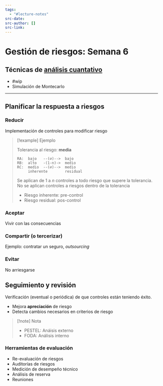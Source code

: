 ```yaml
---
tags:
  - "#lecture-notes"
src-date: 
src-author: []
src-link:
---
```

# Gestión de riesgos: Semana 6

## Técnicas de [análisis cuantativo](../../source-material/lectures/unmsm-riesgos-s5.md)

- #wip
- Simulación de Montecarlo

---

## Planificar la respuesta a riesgos

### Reducir

Implementación de controles para modificar riesgo

> [!example] Ejemplo
> 
> Tolerancia al riesgo: **media**
> 
> ```
> RA:  bajo   --(∅)-->  bajo
> RB:  alto   -(1-n)->  medio
> RC:  medio  --(∅)-->  medio
>      inherente        residual
> ```
> 
> Se aplican de 1 a $n$ controles a todo riesgo que supere la tolerancia. No se aplican controles a riesgos dentro de la tolerancia
> 
> - Riesgo inherente: pre-control
> - Riesgo residual: pos-control

### Aceptar

Vivir con las consecuencias

### Compartir (o tercerizar)

Ejemplo: contratar un seguro, *outsourcing*

### Evitar

No arriesgarse

## Seguimiento y revisión

Verificación (eventual o periódica) de que controles están teniendo éxito.

- Mejora **apreciación** de riesgo
- Detecta cambios necesarios en criterios de riesgo

> [!note] Nota
> - PESTEL: Anáisis externo
> - FODA: Análisis interno

### Herramientas de evaluación

- Re-evaluación de riesgos
- Auditorías de riesgos
- Medición de desempeño técnico
- Análisis de reserva
- Reuniones
